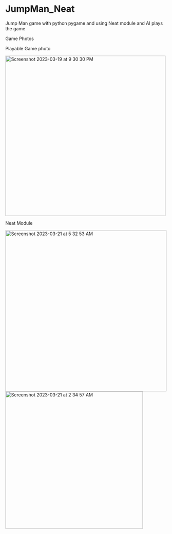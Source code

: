 # JumpMan_Neat
 Jump Man game with python pygame and using Neat module and AI plays the game 

Game Photos

Playable Game photo

<img width="499" alt="Screenshot 2023-03-19 at 9 30 30 PM" src="https://user-images.githubusercontent.com/66223190/226205905-ad6f7dda-8200-44ad-86ed-8e875200ca5e.png">

Neat Module 

<img width="502" alt="Screenshot 2023-03-21 at 5 32 53 AM" src="https://user-images.githubusercontent.com/66223190/226505741-0e8a63a7-893f-434a-8beb-b7580eba99f3.png">

<img width="428" alt="Screenshot 2023-03-21 at 2 34 57 AM" src="https://user-images.githubusercontent.com/66223190/226505411-98861c73-5c20-4768-ab8f-fd9c69e3fabc.png">
